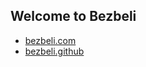 ## Welcome to Bezbeli

- [bezbeli.com](http://bezbeli.com)
- [bezbeli.github](https://bezbeli.github.com)
